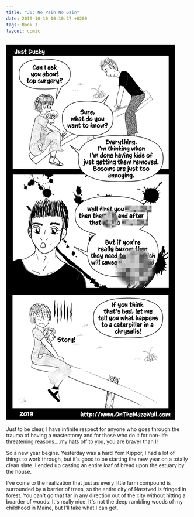 ```yaml
---
title: "30: No Pain No Gain"
date: 2019-10-10 10:10:27 +0200
tags: Book 1
layout: comic
---
```


![30: No Pain No Gain](/comics/Book_1_-_030_No_Pain_No_Gain.png)

Just to be clear, I have infinite respect for anyone who goes through the trauma of having a mastectomy and for those who do it for non-life threatening reasons....my hats off to you, you are braver than I! 

So a new year begins. Yesterday was a hard Yom Kippor, I had a lot of things to work through, but it's good to be starting the new year on a totally clean slate. I ended up casting an entire loaf of bread upon the estuary by the house. 

I've come to the realization that just as every little farm compound is surrounded by a barrier of trees, so the entire city of Næstved is fringed in forest. You can't go that far in any direction out of the city without hitting a boarder of woods. It's really nice. It's not the deep rambling woods of my childhood in Maine, but I'll take what I can get. 